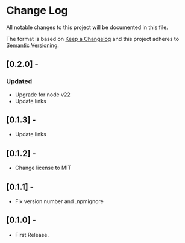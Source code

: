 # Change Log
All notable changes to this project will be documented in this file.

The format is based on [Keep a Changelog](http://keepachangelog.com/en/1.0.0/)
and this project adheres to [Semantic Versioning](http://semver.org/spec/v2.0.0.html).

## [0.2.0] -
### Updated
- Upgrade for node v22
- Update links

## [0.1.3] -
- Update links

## [0.1.2] -
- Change license to MIT

## [0.1.1] -
- Fix version number and .npmignore

## [0.1.0] -
- First Release.

